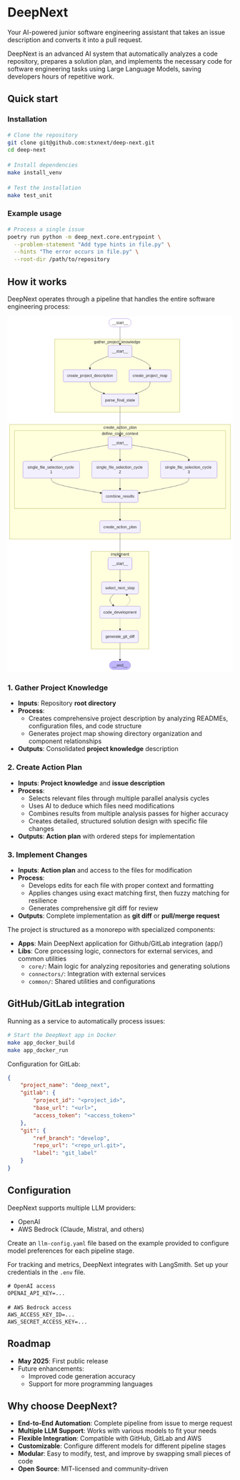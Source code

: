 # DeepNext

Your AI-powered junior software engineering assistant that takes an issue description and converts it into a pull request.

DeepNext is an advanced AI system that automatically analyzes a code repository, prepares a solution plan, and implements the necessary code for software engineering tasks using Large Language Models, saving developers hours of repetitive work.

## Quick start

### Installation

```bash
# Clone the repository
git clone git@github.com:stxnext/deep-next.git
cd deep-next

# Install dependencies
make install_venv

# Test the installation
make test_unit
```

### Example usage

```bash
# Process a single issue
poetry run python -m deep_next.core.entrypoint \
  --problem-statement "Add type hints in file.py" \
  --hints "The error occurs in file.py" \
  --root-dir /path/to/repository
```


## How it works

DeepNext operates through a pipeline that handles the entire software engineering process:

![DeepNext Workflow](libs/core/graph.png)

### 1. Gather Project Knowledge
- **Inputs**: Repository **root directory**
- **Process**:
  - Creates comprehensive project description by analyzing READMEs, configuration files, and code structure
  - Generates project map showing directory organization and component relationships
- **Outputs**: Consolidated **project knowledge** description

### 2. Create Action Plan
- **Inputs**: **Project knowledge** and **issue description**
- **Process**:
  - Selects relevant files through multiple parallel analysis cycles
  - Uses AI to deduce which files need modifications
  - Combines results from multiple analysis passes for higher accuracy
  - Creates detailed, structured solution design with specific file changes
- **Outputs**: **Action plan** with ordered steps for implementation

### 3. Implement Changes
- **Inputs**: **Action plan** and access to the files for modification
- **Process**:
  - Develops edits for each file with proper context and formatting
  - Applies changes using exact matching first, then fuzzy matching for resilience
  - Generates comprehensive git diff for review
- **Outputs**: Complete implementation as **git diff** or **pull/merge request**

The project is structured as a monorepo with specialized components:
- **Apps**: Main DeepNext application for Github/GitLab integration (app/)
- **Libs**: Core processing logic, connectors for external services, and common utilities
    - `core/`: Main logic for analyzing repositories and generating solutions
    - `connectors/`: Integration with external services
    - `common/`: Shared utilities and configurations

## GitHub/GitLab integration

Running as a service to automatically process issues:

```bash
# Start the DeepNext app in Docker
make app_docker_build
make app_docker_run
```

Configuration for GitLab:
```json
{
    "project_name": "deep_next",
    "gitlab": {
        "project_id": "<project_id>",
        "base_url": "<url>",
        "access_token": "<access_token>"
    },
    "git": {
        "ref_branch": "develop",
        "repo_url": "<repo_url.git>",
        "label": "git_label"
    }
}
```

## Configuration

DeepNext supports multiple LLM providers:
- OpenAI
- AWS Bedrock (Claude, Mistral, and others)

Create an `llm-config.yaml` file based on the example provided to configure model preferences for each pipeline stage.

For tracking and metrics, DeepNext integrates with LangSmith. Set up your credentials in the `.env` file.

```
# OpenAI access
OPENAI_API_KEY=...

# AWS Bedrock access
AWS_ACCESS_KEY_ID=...
AWS_SECRET_ACCESS_KEY=...
```

## Roadmap

- **May 2025**: First public release
- Future enhancements:
  - Improved code generation accuracy
  - Support for more programming languages

## Why choose DeepNext?

- **End-to-End Automation**: Complete pipeline from issue to merge request
- **Multiple LLM Support**: Works with various models to fit your needs
- **Flexible Integration**: Compatible with GitHub, GitLab and AWS
- **Customizable**: Configure different models for different pipeline stages
- **Modular**: Easy to modify, test, and improve by swapping small pieces of code
- **Open Source**: MIT-licensed and community-driven
